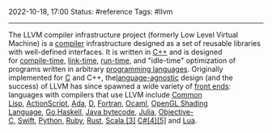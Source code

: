 2022-10-18, 17:00
Status: #reference 
Tags: #llvm

---
The LLVM compiler infrastructure project (formerly Low Level Virtual Machine) is a [compiler](http://en.wikipedia.org/wiki/Compiler "Compiler") infrastructure designed as a set of reusable libraries with well-defined interfaces. It is written in [C++](http://en.wikipedia.org/wiki/C%2B%2B "C++") and is designed for [compile-time](http://en.wikipedia.org/wiki/Compile-time "Compile-time"), [link-time](http://en.wikipedia.org/wiki/Link-time "Link-time"), [run-time](http://en.wikipedia.org/wiki/Run_time_(program_lifecycle_phase) "Run time (program lifecycle phase)"), and "idle-time" optimization of programs written in arbitrary [programming languages](http://en.wikipedia.org/wiki/Programming_language "Programming language"). Originally implemented for [C](http://en.wikipedia.org/wiki/C_(programming_language) "C (programming language)") and C++, the[language-agnostic](http://en.wikipedia.org/wiki/Language-independent_specification "Language-independent specification") design (and the success) of LLVM has since spawned a wide variety of [front ends](http://en.wikipedia.org/wiki/Semantic_analysis_(compilers) "Semantic analysis (compilers)"): languages with compilers that use LLVM include [Common Lisp](http://en.wikipedia.org/wiki/Common_Lisp "Common Lisp"), [ActionScript](http://en.wikipedia.org/wiki/ActionScript "ActionScript"), [Ada](http://en.wikipedia.org/wiki/Ada_(programming_language) "Ada (programming language)"), [D](http://en.wikipedia.org/wiki/D_(programming_language) "D (programming language)"), [Fortran](http://en.wikipedia.org/wiki/Fortran "Fortran"), [Ocaml](http://en.wikipedia.org/wiki/Ocaml "Ocaml"), [OpenGL Shading Language](http://en.wikipedia.org/wiki/OpenGL_Shading_Language "OpenGL Shading Language"), [Go](http://en.wikipedia.org/wiki/Go_(programming_language) "Go (programming language)"),[Haskell](http://en.wikipedia.org/wiki/Haskell_(programming_language) "Haskell (programming language)"), [Java bytecode](http://en.wikipedia.org/wiki/Java_bytecode "Java bytecode"), [Julia](http://en.wikipedia.org/wiki/Julia_(programming_language) "Julia (programming language)"), [Objective-C](http://en.wikipedia.org/wiki/Objective-C "Objective-C"), [Swift](http://en.wikipedia.org/wiki/Swift_(Apple_programming_language) "Swift (Apple programming language)"), [Python](http://en.wikipedia.org/wiki/Python_(programming_language) "Python (programming language)"), [Ruby](http://en.wikipedia.org/wiki/Ruby_(programming_language) "Ruby (programming language)"), [Rust](http://en.wikipedia.org/wiki/Rust_(programming_language) "Rust (programming language)"), [Scala](http://en.wikipedia.org/wiki/Scala_(programming_language) "Scala (programming language)"),[[3]](http://en.wikipedia.org/wiki/LLVM#cite_note-3) [C#](http://en.wikipedia.org/wiki/C_Sharp_(programming_language) "C Sharp (programming language)")[[4]](http://en.wikipedia.org/wiki/LLVM#cite_note-4)[[5]](http://en.wikipedia.org/wiki/LLVM#cite_note-5) and [Lua](http://en.wikipedia.org/wiki/Lua_(programming_language) "Lua (programming language)").
